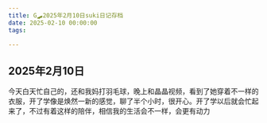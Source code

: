 ```yaml
---
title: G🛹2025年2月10日suki日记存档
date: 2025-02-10 00:00:00
tags:

---
```


## 2025年2月10日
今天白天忙自己的，还和我妈打羽毛球，晚上和晶晶视频，看到了她穿着不一样的衣服，开了学像是焕然一新的感觉，聊了半个小时，很开心。开了学以后就会忙起来了，不过有着这样的陪伴，相信我的生活会不一样，会更有动力